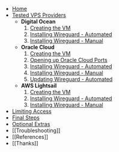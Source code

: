 * [Home](Home)
* [Tested VPS Providers](Supported-VPS-Providers)
  * **Digital Ocean**
    1. [Creating the VM](Digital-Ocean-(Creating))
    2. [Installing Wireguard - Automated](Digital-Ocean-(Automatic-Installer-Script))
    3. [Installing Wireguard - Manual](Digital-Ocean-(Manual-Installation))
  * **Oracle Cloud**
    1. [Creating the VM](Oracle-Cloud-(Creating))
    2. [Opening up Oracle Cloud Ports](Oracle-Cloud--(Opening-Up-Ports))
    3. [Installing Wireguard - Automated](Oracle-Cloud-(Automatic-Installer-Script))
    4. [Installing Wireguard - Manual](Oracle-Cloud-(Manual-Installation))
    5. [Updating Wireguard - Automated](Oracle-Cloud--(Updating-Configuration-w-Script))
  * **AWS Lightsail**
    1. [Creating the VM](AWS-Lightsail-(Creating))
    2. [Installing Wireguard - Automated](AWS-Lightsail-(Automatic-Installer-Script))
    3. [Installing Wireguard - Manual](AWS-Lightsail-(Manual-Installation))
* [Limiting Access](Limiting-Access)
* [Final Steps](Final-Steps)
* [Optional Extras](Optional-Extras)
* [[Troubleshooting]]
* [[References]]
* [[Thanks]]
